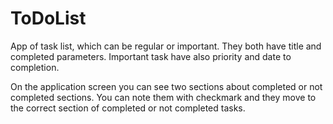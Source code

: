 # ToDoList

App of task list, which can be regular or important. They both have title and completed parameters. 
Important task have also priority and date to completion.

On the application screen you can see two sections about completed or not completed sections. 
You can note them with checkmark and they move to the correct section of completed or not completed tasks.
